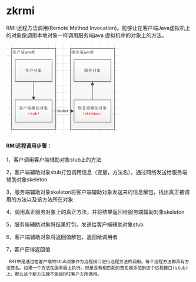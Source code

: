 # zkrmi
  RMI:远程方法调用(Remote Method Invocation)。能够让在客户端Java虚拟机上的对象像调用本地对象一样调用服务端java 虚拟机中的对象上的方法。

 ![image](https://github.com/xuanyu66/zkrmi/blob/master/javaRmi.png)
  #### RMI远程调用步骤：

1，客户调用客户端辅助对象stub上的方法

2，客户端辅助对象stub打包调用信息（变量，方法名），通过网络发送给服务端辅助对象skeleton

3，服务端辅助对象skeleton将客户端辅助对象发送来的信息解包，找出真正被调用的方法以及该方法所在对象

4，调用真正服务对象上的真正方法，并将结果返回给服务端辅助对象skeleton

5，服务端辅助对象将结果打包，发送给客户端辅助对象stub

6，客户端辅助对象将返回值解包，返回给调用者

7，客户获得返回值
      
     RMI中是通过在客户端的Stub对象作为远程接口进行远程方法的调用。每个远程方法都具有方法签名。如果一个方法在服务器上执行，但是没有相匹配的签名被添加到这个远程接口(stub)上，那么这个新方法就不能被RMI客户方所调用。
